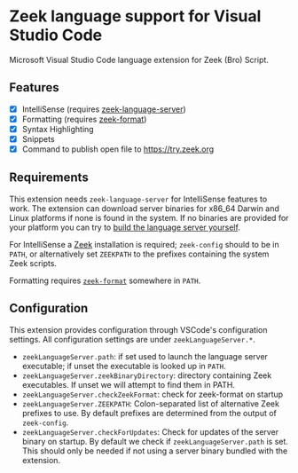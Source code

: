 # Zeek language support for Visual Studio Code

Microsoft Visual Studio Code language extension for Zeek (Bro) Script.

## Features

- [x] IntelliSense (requires
      [zeek-language-server](https://github.com/bbannier/zeek-language-server))
- [x] Formatting (requires [zeek-format](https://github.com/zeek/zeekscript))
- [x] Syntax Highlighting
- [x] Snippets
- [x] Command to publish open file to <https://try.zeek.org>

## Requirements

This extension needs `zeek-language-server` for IntelliSense features to work.
The extension can download server binaries for x86_64 Darwin and Linux
platforms if none is found in the system. If no binaries are provided for your
platform you can try to [build the language server
yourself](https://github.com/bbannier/zeek-language-server#building-from-source).

For IntelliSense a [Zeek](https://zeek.org) installation is required;
`zeek-config` should to be in `PATH`, or alternatively set `ZEEKPATH` to the
prefixes containing the system Zeek scripts.

Formatting requires [`zeek-format`](https://github.com/zeek/zeekscript)
somewhere in `PATH`.

## Configuration

This extension provides configuration through VSCode's configuration settings.
All configuration settings are under `zeekLanguageServer.*`.

- `zeekLanguageServer.path`: if set used to launch the language server
  executable; if unset the executable is looked up in `PATH`.
- `zeekLanguageServer.zeekBinaryDirectory`: directory containing Zeek
  executables. If unset we will attempt to find them in PATH.
- `zeekLanguageServer.checkZeekFormat`: check for zeek-format
  on startup
- `zeekLanguageServer.ZEEKPATH`: Colon-separated list of alternative Zeek
  prefixes to use. By default prefixes are determined from the output of
  `zeek-config`.
- `zeekLanguageServer.checkForUpdates`: Check for updates of the server binary
  on startup. By default we check if `zeekLanguageServer.path` is set. This
  should only be needed if not using a server binary bundled with the
  extension.
